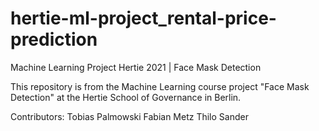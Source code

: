 # hertie-ml-project_rental-price-prediction
Machine Learning Project Hertie 2021 | Face Mask Detection

This repository is from the Machine Learning course project "Face Mask Detection" at the Hertie School of Governance in Berlin.

Contributors:
Tobias Palmowski
Fabian Metz
Thilo Sander

